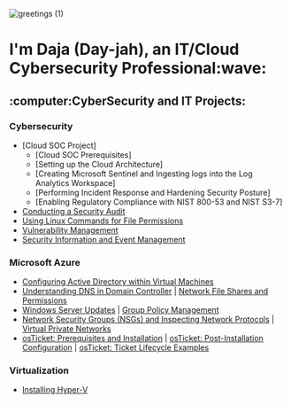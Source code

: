 ![greetings (1)](https://user-images.githubusercontent.com/109401839/212478916-224c7588-ae9d-41bf-ad0f-228ab2e0d110.gif)

<h1>I'm Daja (Day-jah), an IT/Cloud Cybersecurity Professional:wave:</h1>

<h2>:computer:CyberSecurity and IT Projects:</h2>
  
<h3>Cybersecurity</h3>

- [Cloud SOC Project]
   - [Cloud SOC Prerequisites]
   - [Setting up the Cloud Architecture]
   - [Creating Microsoft Sentinel and Ingesting logs into the Log Analytics Workspace]
   - [Performing Incident Response and Hardening Security Posture]
   - [Enabling Regulatory Compliance with NIST 800-53 and NIST S3-7]
- [Conducting a Security Audit](https://github.com/dajat/audit)
- [Using Linux Commands for File Permissions](https://github.com/dajat/linux)
- [Vulnerability Management](https://github.com/dajat/vulnerability-assessment)
- [Security Information and Event Management](https://github.com/dajat/SIEM_tutorial)

<h3>Microsoft Azure</h3>
  
- [Configuring Active Directory within Virtual Machines](https://github.com/dajat/configure-ad)
- [Understanding DNS in Domain Controller](https://github.com/dajat/DNS-Azure) | [Network File Shares and Permissions](https://github.com/dajat/network-file-share)
- [Windows Server Updates](https://github.com/dajat/ws-updates) | [Group Policy Management](https://github.com/dajat/gp-policy)
- [Network Security Groups (NSGs) and Inspecting Network Protocols](https://github.com/dajat/nsg-protocols) | [Virtual Private Networks](https://github.com/dajat/vpn-discover)
- [osTicket: Prerequisites and Installation](https://github.com/dajat/osticket-prereqs) | [osTicket: Post-Installation Configuration](https://github.com/dajat/post-install-config) | [osTicket: Ticket Lifecycle Examples](https://github.com/dajat/ticket-lifecycle)

<h3>Virtualization</h3>
  
- [Installing Hyper-V](https://github.com/dajat/hyper-v-demo)
